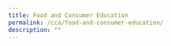 ```yaml
---
title: Food and Consumer Education
permalink: /cca/food-and-consumer-education/
description: ""
---
```

